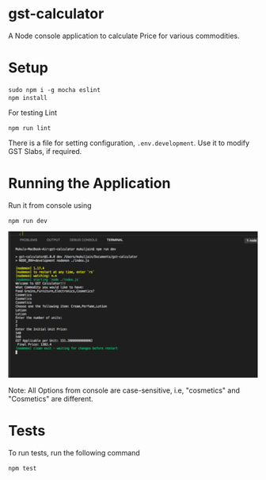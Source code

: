 # gst-calculator

A Node console application to calculate Price for various commodities.

# Setup

```
sudo npm i -g mocha eslint
npm install
```

For testing Lint

```
npm run lint
```

There is a file for setting configuration, `.env.development`. Use it to modify GST Slabs, if required.

# Running the Application

Run it from console using

```
npm run dev
```

![alt text](https://github.com/myke11j/gst-calculator/blob/master/snapshot.png)

Note: All Options from console are case-sensitive, i.e, "cosmetics" and "Cosmetics" are different.

# Tests

To run tests, run the following command

```
npm test
```